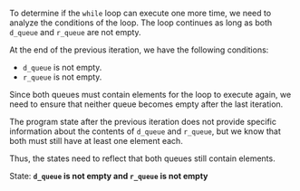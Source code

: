 To determine if the `while` loop can execute one more time, we need to analyze the conditions of the loop. The loop continues as long as both `d_queue` and `r_queue` are not empty.

At the end of the previous iteration, we have the following conditions:
- `d_queue` is not empty.
- `r_queue` is not empty.

Since both queues must contain elements for the loop to execute again, we need to ensure that neither queue becomes empty after the last iteration. 

The program state after the previous iteration does not provide specific information about the contents of `d_queue` and `r_queue`, but we know that both must still have at least one element each. 

Thus, the states need to reflect that both queues still contain elements. 

State: **`d_queue` is not empty and `r_queue` is not empty**
